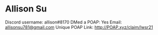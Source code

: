 # Allison Su

Discord username: allison#8170
DMed a POAP: Yes
Email: allisonsu781@gmail.com
Unique POAP Link: http://POAP.xyz/claim/lwsr21